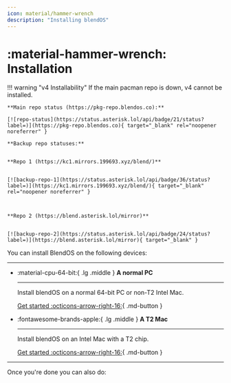 ```yaml
---
icon: material/hammer-wrench
description: "Installing blendOS"
---
```


# :material-hammer-wrench: Installation

!!! warning "v4 Installability"
    If the main pacman repo is down, v4 cannot be installed.

    **Main repo status (https://pkg-repo.blendos.co):**
    
    [![repo-status](https://status.asterisk.lol/api/badge/21/status?label=)](https://pkg-repo.blendos.co){ target="_blank" rel="noopener noreferrer" }

    **Backup repo statuses:**


    **Repo 1 (https://kc1.mirrors.199693.xyz/blend/)**
    

    [![backup-repo-1](https://status.asterisk.lol/api/badge/36/status?label=)](https://kc1.mirrors.199693.xyz/blend/){ target="_blank" rel="noopener noreferrer" }
    


    **Repo 2 (https://blend.asterisk.lol/mirror)**
    

    [![backup-repo-2](https://status.asterisk.lol/api/badge/24/status?label=)](https://blend.asterisk.lol/mirror){ target="_blank" }


You can install BlendOS on the following devices:

-------

<div class="grid cards" markdown> 

-   :material-cpu-64-bit:{ .lg .middle } __A normal PC__

    ---

    Install blendOS on a normal 64-bit PC or non-T2 Intel Mac.

    [Get started :octicons-arrow-right-16:](normal-pc.md){ .md-button }

-   :fontawesome-brands-apple:{ .lg .middle } __A T2 Mac__

    ---

    Install blendOS on an Intel Mac with a T2 chip.

    [Get started :octicons-arrow-right-16:](t2.md){ .md-button }


</div>

--------

Once you're done you can also do:

